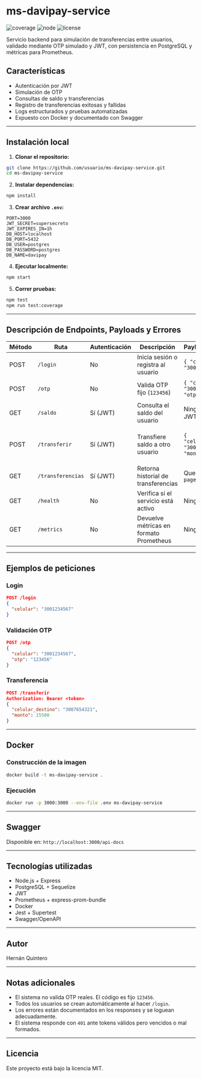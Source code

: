 # ms-davipay-service

![coverage](https://img.shields.io/badge/coverage-84%25-brightgreen)
![node](https://img.shields.io/badge/node-18.x-blue)
![license](https://img.shields.io/badge/license-MIT-lightgrey)

Servicio backend para simulación de transferencias entre usuarios, validado mediante OTP simulado y JWT, con persistencia en PostgreSQL y métricas para Prometheus.

## Características

- Autenticación por JWT
- Simulación de OTP
- Consultas de saldo y transferencias
- Registro de transferencias exitosas y fallidas
- Logs estructurados y pruebas automatizadas
- Expuesto con Docker y documentado con Swagger

---

## Instalación local

1. **Clonar el repositorio:**

```bash
git clone https://github.com/usuario/ms-davipay-service.git
cd ms-davipay-service
```

2. **Instalar dependencias:**

```bash
npm install
```

3. **Crear archivo `.env`:**

```env
PORT=3000
JWT_SECRET=supersecreto
JWT_EXPIRES_IN=1h
DB_HOST=localhost
DB_PORT=5432
DB_USER=postgres
DB_PASSWORD=postgres
DB_NAME=davipay
```

4. **Ejecutar localmente:**

```bash
npm start
```

5. **Correr pruebas:**

```bash
npm test
npm run test:coverage
```

---

## Descripción de Endpoints, Payloads y Errores

| Método | Ruta              | Autenticación | Descripción                             | Payload Requerido                          | Errores posibles                                                                                           |
|--------|-------------------|----------------|-----------------------------------------|--------------------------------------------|------------------------------------------------------------------------------------------------------------|
| POST   | `/login`          | No          | Inicia sesión o registra al usuario     | `{ "celular": "3001234567" }`              | `400 VALIDATION_ERROR`                                                                                    |
| POST   | `/otp`            | No          | Valida OTP fijo (`123456`)              | `{ "celular": "3001234567", "otp": "123456" }` | `400 VALIDATION_ERROR`, `401 INVALID_OTP`, `404 USER_NOT_FOUND`                                       |
| GET    | `/saldo`          | Sí (JWT)    | Consulta el saldo del usuario           | Ninguno (requiere JWT en header)           | `401 INVALID_TOKEN`, `404 USER_NOT_FOUND`                                                                 |
| POST   | `/transferir`     | Sí (JWT)    | Transfiere saldo a otro usuario         | `{ "celular_destino": "3007654321", "monto": 10000 }` | `400 VALIDATION_ERROR`, `400 SALDO_INSUFICIENTE`, `400 SELF_TRANSFER_NOT_ALLOWED`, `404 DESTINO_NO_EXISTE`, `401 INVALID_TOKEN` |
| GET    | `/transferencias` | Sí (JWT)    | Retorna historial de transferencias     | Query opcional: `?page=1&limit=10`         | `401 INVALID_TOKEN`                                                                                       |
| GET    | `/health`         | No          | Verifica si el servicio está activo     | Ninguno                                     | Ninguno                                                                                                   |
| GET    | `/metrics`        | No          | Devuelve métricas en formato Prometheus | Ninguno                                     | `500 INTERNAL_ERROR` si falla la exportación                                                              |

---

## Ejemplos de peticiones

### Login

```json
POST /login
{
  "celular": "3001234567"
}
```

### Validación OTP

```json
POST /otp
{
  "celular": "3001234567",
  "otp": "123456"
}
```

### Transferencia

```json
POST /transferir
Authorization: Bearer <token>
{
  "celular_destino": "3007654321",
  "monto": 15500
}
```

---

## Docker

### Construcción de la imagen

```bash
docker build -t ms-davipay-service .
```

### Ejecución

```bash
docker run -p 3000:3000 --env-file .env ms-davipay-service
```

---

## Swagger

Disponible en: `http://localhost:3000/api-docs`

---

## Tecnologías utilizadas

- Node.js + Express
- PostgreSQL + Sequelize
- JWT
- Prometheus + express-prom-bundle
- Docker
- Jest + Supertest
- Swagger/OpenAPI

---

## Autor

Hernán Quintero

---

## Notas adicionales

- El sistema no valida OTP reales. El código es fijo `123456`.
- Todos los usuarios se crean automáticamente al hacer `/login`.
- Los errores están documentados en los responses y se loguean adecuadamente.
- El sistema responde con `401` ante tokens válidos pero vencidos o mal formados.

---

## Licencia

Este proyecto está bajo la licencia MIT.

